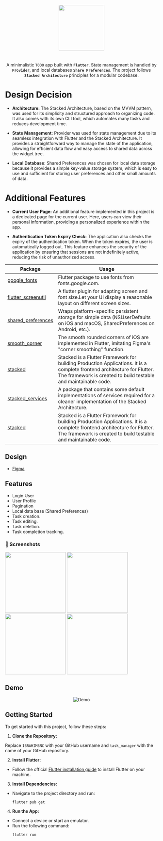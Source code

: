 
<div align='center'>
<img src='assets/icons/logo.svg' width='150'/>
<h1 style="border-bottom: none">
</h1>

A minimalistic `TODO` app built with **`Flutter`**. State management is handled by **`Provider`**, and local databases **`Share Preferences`**. The project follows **`Stacked Architecture`** principles for a modular codebase.
</div>

# Design Decision
- **Architecture:** The Stacked Architecture, based on the MVVM pattern, was used for its simplicity and structured approach to organizing code. It also comes with its own CLI tool, which automates many tasks and reduces development time.

- **State Management:** Provider was used for state management due to its seamless integration with Flutter and the Stacked Architecture. It provides a straightforward way to manage the state of the application, allowing for efficient data flow and easy access to shared data across the widget tree.

- **Local Database:** Shared Preferences was chosen for local data storage because it provides a simple key-value storage system, which is easy to use and sufficient for storing user preferences and other small amounts of data.


# Additional Features
- **Current User Page:** An additional feature implemented in this project is a dedicated page for the current user. Here, users can view their personal information, providing a personalized experience within the app.

- **Authentication Token Expiry Check:** The application also checks the expiry of the authentication token. When the token expires, the user is automatically logged out. This feature enhances the security of the application by ensuring that sessions are not indefinitely active, reducing the risk of unauthorized access.


Package | Usage
------------ | -------------
[google_fonts](https://pub.dev/packages/google_fonts) | Flutter package to use fonts from fonts.google.com.
[flutter_screenutil](https://pub.dev/packages/flutter_screenutil) | A flutter plugin for adapting screen and font size.Let your UI display a reasonable layout on different screen sizes.
[shared_preferences](https://pub.dev/packages/shared_preferences) | Wraps platform-specific persistent storage for simple data (NSUserDefaults on iOS and macOS, SharedPreferences on Android, etc.).
[smooth_corner](https://pub.dev/packages/smooth_corner) | The smooth rounded corners of iOS are implemented in Flutter, imitating Figma's "corner smoothing" function. 
[stacked](https://pub.dev/packages/smooth_corner) | Stacked is a Flutter Framework for building Production Applications. It is a complete frontend architecture for Flutter. The framework is created to build testable and maintainable code.
[stacked_services](https://pub.dev/packages/stacked_services) | A package that contains some default implementations of services required for a cleaner implementation of the Stacked Architecture.
[stacked](https://pub.dev/packages/smooth_corner) | Stacked is a Flutter Framework for building Production Applications. It is a complete frontend architecture for Flutter. The framework is created to build testable and maintainable code.


## Design

- [Figma](https://www.figma.com/design/OVIvxeyvAkgDhn7mCriZq4/Untitled?node-id=0%3A1&t=b3vddmLhoGwkgGlD-1)

## Features
-  Login User
-  User Profile
-  Pagination
-  Local data base (Shared Preferences)
-  Task creation.
-  Task editing.
-  Task deletion.
-  Task completion tracking.


### 📸 Screenshots

<img src='readme/1.png' width='200'/> <img src='readme/2.png' width='200'/> <img src='readme/3.png' width='200'/> <img src='readme/4.png' width='200'/> 

## Demo

<p align="center">
  <img src="readme/DEMO.gif" alt="Demo">
</p>


## Getting Started

To get started with this project, follow these steps:

1. **Clone the Repository:**

Replace `IBRAHIMBNC` with your GitHub username and `task_manager` with the name of your GitHub repository.

2. **Install Flutter:**
- Follow the official [Flutter installation guide](https://flutter.dev/docs/get-started/install) to install Flutter on your machine.

3. **Install Dependencies:**
- Navigate to the project directory and run:
  ```
  flutter pub get
  ```

4. **Run the App:**
- Connect a device or start an emulator.
- Run the following command:
  ```
  flutter run
  ```
